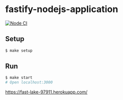 # fastify-nodejs-application

[![Node CI](https://github.com/hexlet-boilerplates/fastify-nodejs-application/workflows/Node%20CI/badge.svg)](https://github.com/hexlet-boilerplates/fastify-nodejs-application/actions)

## Setup

```sh
$ make setup
```

## Run

```sh
$ make start
# Open localhost:3000
```
https://fast-lake-97911.herokuapp.com/
